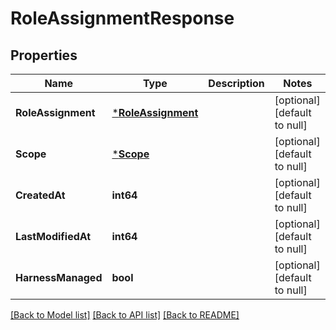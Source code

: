 # RoleAssignmentResponse

## Properties
Name | Type | Description | Notes
------------ | ------------- | ------------- | -------------
**RoleAssignment** | [***RoleAssignment**](RoleAssignment.md) |  | [optional] [default to null]
**Scope** | [***Scope**](Scope.md) |  | [optional] [default to null]
**CreatedAt** | **int64** |  | [optional] [default to null]
**LastModifiedAt** | **int64** |  | [optional] [default to null]
**HarnessManaged** | **bool** |  | [optional] [default to null]

[[Back to Model list]](../README.md#documentation-for-models) [[Back to API list]](../README.md#documentation-for-api-endpoints) [[Back to README]](../README.md)

